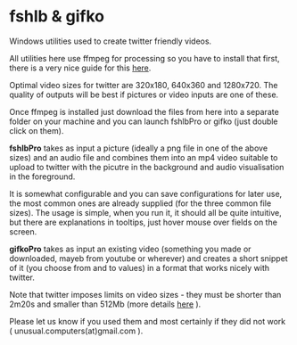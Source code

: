 # fshlb & gifko

Windows utilities used to create twitter friendly videos. 

All utilities here use ffmpeg for processing so you have to install that first, there is a very nice guide for this [here](http://adaptivesamples.com/how-to-install-ffmpeg-on-windows/).

Optimal video sizes for twitter are 320x180, 640x360 and 1280x720. The quality of outputs will be best if pictures or video inputs are one of these.

Once ffmpeg is installed just download the files from here into a separate folder on your machine and you can launch fshlbPro or gifko (just double click on them).

__fshlbPro__ takes as input a picture (ideally a png file in one of the above sizes) and an audio file and combines them into an mp4 video suitable to upload to twitter with the picutre in the background and audio visualisation in the foreground.

It is somewhat configurable and you can save configurations for later use, the most common ones are already supplied (for the three common file sizes).
The usage is simple, when you run it, it should all be quite intuitive, but there are explanations in tooltips, just hover mouse over fields on the screen.

__gifkoPro__ takes as input an existing video (something you made or downloaded, mayeb from youtube or wherever) and creates a short snippet of it (you choose from and to values) in a format that works nicely with twitter.


Note that twitter imposes limits on video sizes - they must be shorter than 2m20s and smaller than 512Mb (more details [here](https://support.twitter.com/articles/20172128#video-formats) ).


Please let us know if you used them and most certainly if they did not work ( unusual.computers(at)gmail.com ).


